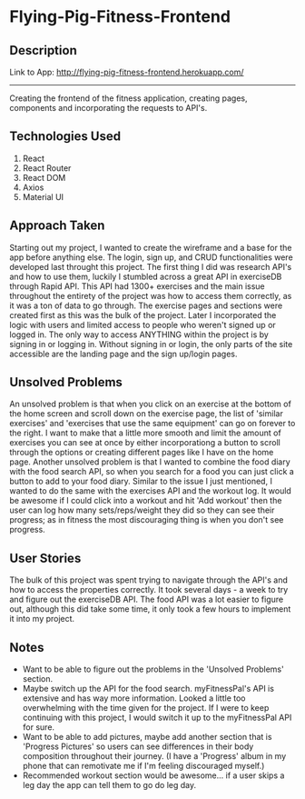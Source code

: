 # Flying-Pig-Fitness-Frontend

## Description
Link to App: http://flying-pig-fitness-frontend.herokuapp.com/
***
Creating the frontend of the fitness application, creating pages, components and incorporating the requests to API's.

## Technologies Used

1. React
2. React Router
3. React DOM
4. Axios
5. Material UI

## Approach Taken
Starting out my project, I wanted to create the wireframe and a base for the app before anything else. The login, sign up, and CRUD functionalities were developed last throught this project. The first thing I did was research API's and how to use them, luckily I stumbled across a great API in exerciseDB through Rapid API. This API had 1300+ exercises and the main issue throughout the entirety of the project was how to access them correctly, as it was a ton of data to go through. The exercise pages and sections were created first as this was the bulk of the project. Later I incorporated the logic with users and limited access to people who weren't signed up or logged in. The only way to access ANYTHING within the project is by signing in or logging in. Without signing in or login, the only parts of the site accessible are the landing page and the sign up/login pages. 


## Unsolved Problems
An unsolved problem is that when you click on an exercise at the bottom of the home screen and scroll down on the exercise page, the list of 'similar exercises' and 'exercises that use the same equipment' can go on forever to the right. I want to make that a little more smooth and limit the amount of exercises you can see at once by either incorporationg a button to scroll through the options or creating different pages like I have on the home page.
Another unsolved problem is that I wanted to combine the food diary with the food search API, so when you search for a food you can just click a button to add to your food diary.
Similar to the issue I just mentioned, I wanted to do the same with the exercises API and the workout log. It would be awesome if I could click into a workout and hit 'Add workout' then the user can log how many sets/reps/weight they did so they can see their progress; as in fitness the most discouraging thing is when you don't see progress.

## User Stories
The bulk of this project was spent trying to navigate through the API's and how to access the properties correctly. It took several days - a week to try and figure out the exerciseDB API. The food API was a lot easier to figure out, although this did take some time, it only took a few hours to implement it into my project. 

## Notes

- Want to be able to figure out the problems in the 'Unsolved Problems' section.
- Maybe switch up the API for the food search. myFitnessPal's API is extensive and has way more information. Looked a little too overwhelming with the time given for the project. If I were to keep continuing with this project, I would switch it up to the myFitnessPal API for sure. 
- Want to be able to add pictures, maybe add another section that is 'Progress Pictures' so users can see differences in their body composition throughout their journey. (I have a 'Progress' album in my phone that can remotivate me if I'm feeling discouraged myself.) 
- Recommended workout section would be awesome... if a user skips a leg day the app can tell them to go do leg day. 
